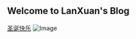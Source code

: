 ## Welcome to LanXuan's Blog

[圣诞快乐](https://forestlp.github.io/lanxuan/lxsdkl.html) 
![Image](./img/sdkl.gif)

